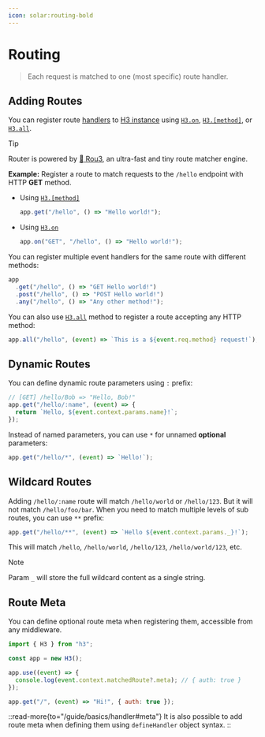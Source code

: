 ```yaml
---
icon: solar:routing-bold
---
```


# Routing

> Each request is matched to one (most specific) route handler.

## Adding Routes

You can register route [handlers](/guide/basics/handler) to [H3 instance](/guide/api/h3) using [`H3.on`](/guide/api/h3#h3on), [`H3.[method]`](/guide/api/h3#h3method), or [`H3.all`](/guide/api/h3#h3all).

> [!TIP]
> Router is powered by [🌳 Rou3](https://github.com/h3js/rou3), an ultra-fast and tiny route matcher engine.

**Example:** Register a route to match requests to the `/hello` endpoint with HTTP **GET** method.

- Using [`H3.[method]`](/guide/api/h3#h3method)

  ```js
  app.get("/hello", () => "Hello world!");
  ```

- Using [`H3.on`](/guide/api/h3#h3on)

  ```js
  app.on("GET", "/hello", () => "Hello world!");
  ```

You can register multiple event handlers for the same route with different methods:

```js
app
  .get("/hello", () => "GET Hello world!")
  .post("/hello", () => "POST Hello world!")
  .any("/hello", () => "Any other method!");
```

You can also use [`H3.all`](/guide/api/h3#h3all) method to register a route accepting any HTTP method:

```js
app.all("/hello", (event) => `This is a ${event.req.method} request!`);
```

## Dynamic Routes

You can define dynamic route parameters using `:` prefix:

```js
// [GET] /hello/Bob => "Hello, Bob!"
app.get("/hello/:name", (event) => {
  return `Hello, ${event.context.params.name}!`;
});
```

Instead of named parameters, you can use `*` for unnamed **optional** parameters:

```js
app.get("/hello/*", (event) => `Hello!`);
```

## Wildcard Routes

Adding `/hello/:name` route will match `/hello/world` or `/hello/123`. But it will not match `/hello/foo/bar`.
When you need to match multiple levels of sub routes, you can use `**` prefix:

```js
app.get("/hello/**", (event) => `Hello ${event.context.params._}!`);
```

This will match `/hello`, `/hello/world`, `/hello/123`, `/hello/world/123`, etc.

> [!NOTE]
> Param `_` will store the full wildcard content as a single string.

## Route Meta

You can define optional route meta when registering them, accessible from any middleware.

```js
import { H3 } from "h3";

const app = new H3();

app.use((event) => {
  console.log(event.context.matchedRoute?.meta); // { auth: true }
});

app.get("/", (event) => "Hi!", { auth: true });
```

::read-more{to="/guide/basics/handler#meta"}
It is also possible to add route meta when defining them using `defineHandler` object syntax.
::
